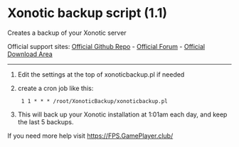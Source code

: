 # Xonotic backup script (1.1)
Creates a backup of your Xonotic server

Official support sites: [Official Github Repo](https://github.com/fstltna/XonoticBackup) - [Official Forum](https://fps.gameplayer.club/index.php/forum/backup-script)  - [Official Download Area](https://fps.gameplayer.club/index.php/downloads/category/5-server-tools)

---

1. Edit the settings at the top of xonoticbackup.pl if needed
2. create a cron job like this:

        1 1 * * * /root/XonoticBackup/xonoticbackup.pl

3. This will back up your Xonotic installation at 1:01am each day, and keep the last 5 backups.

If you need more help visit https://FPS.GamePlayer.club/

